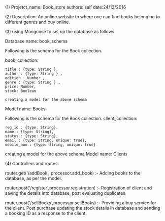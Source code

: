 (1)
Projetct_name: Book_store
authors: saif
date:24/12/2016

(2)
Description: 
An online website to where one can find books belonging to different genres and buy online.

(3)
using Mongoose to set up the database as follows

Database name: book_schema

Following is the schema for the Book collection.

book_collection:

	title : {type: String },
    author : {type: String } ,
    edition : Number ,
	genre : {type: String } ,
	price: Number,
	stock: Boolean

	creating a model for the above schema
Model name: Books


Following is the schema for the Book collection.
client_collection:

	reg_id : {type: String},
	name : {type: String},
	status : {type: String},
	email : {type: String, unique: true},
	mobile_num : {type: String, unique: true}
	
creating a model for the above schema
Model name: Clients	



(4)
Controllers and routes:

router.get('/addBook', processor.add_book) :- Adding books to the database, as per the model. 

router.post('/register',processor.registration) :- Registration of client and saving the details into database, post evaluating duplicates.

router.post('/sellBooks',processor.sellBooks)  :- Providing a buy service for the client. Post purchase updating the stock details in database and sending a booking ID as a response to the client.


